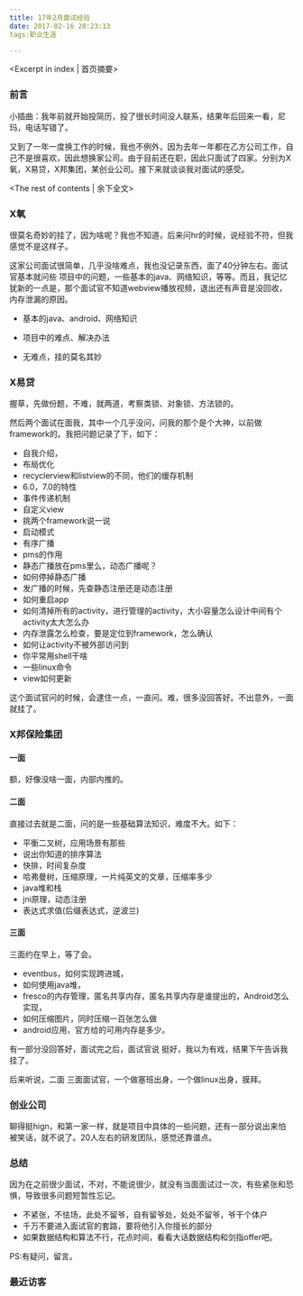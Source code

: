 ```yaml
---
title: 17年2月面试经验
date: 2017-02-16 20:23:13
tags:职业生涯

---
```

<Excerpt in index | 首页摘要>
### 前言

小插曲：我年前就开始投简历，投了很长时间没人联系，结果年后回来一看，尼玛，电话写错了。

又到了一年一度换工作的时候，我也不例外，因为去年一年都在乙方公司工作，自己不是很喜欢，因此想换家公司。由于目前还在职，因此只面试了四家。分别为X氧，X易贷，X邦集团，某创业公司。接下来就谈谈我对面试的感受。

<!-- more -->
<The rest of contents | 余下全文>


### X氧

很莫名奇妙的挂了，因为啥呢？我也不知道，后来问hr的时候，说经验不符，但我感觉不是这样子。

这家公司面试很简单，几乎没啥难点，我也没记录东西，面了40分钟左右。面试官基本就问些 项目中的问题，一些基本的java、网络知识，等等。而且，我记忆犹新的一点是，那个面试官不知道webview播放视频，退出还有声音是没回收，内存泄漏的原因。

* 基本的java、android、网络知识
* 项目中的难点、解决办法

* 无难点，挂的莫名其妙

### X易贷

握草，先做份题，不难，就两道，考察类锁、对象锁、方法锁的。

然后两个面试在面我，其中一个几乎没问，问我的那个是个大神，以前做framework的。我把问题记录了下，如下：

* 自我介绍，
* 布局优化
* recyclerview和listview的不同，他们的缓存机制
* 6.0，7.0的特性
* 事件传递机制
* 自定义view
* 挑两个framework说一说
* 启动模式
* 有序广播
* pms的作用
* 静态广播放在pms里么，动态广播呢？
* 如何停掉静态广播
* 发广播的时候，先查静态注册还是动态注册
* 如何重启app
* 如何清掉所有的activity，进行管理的activity，大小容量怎么设计中间有个activity太大怎么办
* 内存泄露怎么检查，要是定位到framework，怎么确认
* 如何让activity不被外部访问到
* 你平常用shell干啥
* 一些linux命令
* view如何更新

这个面试官问的时候，会逮住一点，一直问。难，很多没回答好。不出意外，一面就挂了。

### X邦保险集团

#### 一面

额，好像没啥一面，内部内推的。

#### 二面

直接过去就是二面，问的是一些基础算法知识，难度不大。如下：

* 平衡二叉树，应用场景有那些
* 说出你知道的排序算法
* 快排，时间复杂度
* 哈弗曼树，压缩原理，一片纯英文的文章，压缩率多少
* java堆和栈
* jni原理，动态注册
* 表达式求值(后缀表达式，逆波兰)

#### 三面

三面约在早上，等了会。

* eventbus，如何实现跨进城，
* 如何使用java堆，
* fresco的内存管理，匿名共享内存，匿名共享内存是谁提出的，Android怎么实现，
* 如何压缩图片，同时压缩一百张怎么做
* android应用，官方给的可用内存是多少。

有一部分没回答好，面试完之后，面试官说 挺好，我以为有戏，结果下午告诉我挂了。

后来听说，二面 三面面试官，一个做塞班出身，一个做linux出身，膜拜。

### 创业公司

聊得挺hign，和第一家一样，就是项目中具体的一些问题，还有一部分说出来怕被笑话，就不说了。20人左右的研发团队，感觉还靠谱点。

### 总结

因为在之前很少面试，不对，不能说很少，就没有当面面试过一次，有些紧张和恐惧，导致很多问题短暂性忘记。

* 不紧张，不怯场，此处不留爷，自有留爷处，处处不留爷，爷干个体户
* 千万不要进入面试官的套路，要将他引入你擅长的部分
* 如果数据结构和算法不行，花点时间，看看大话数据结构和剑指offer吧。

PS:有疑问，留言。


### 最近访客
<ul class="ds-recent-visitors" data-num-items="46" data-avatar-size="40"></ul>